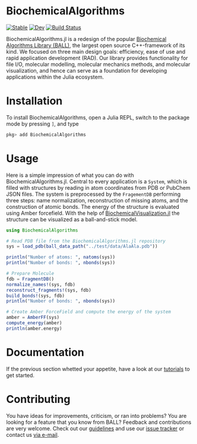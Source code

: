# BiochemicalAlgorithms

[![Stable](https://img.shields.io/badge/docs-stable-blue.svg)](https://hildebrandtlab.github.io/BiochemicalAlgorithms.jl/stable)
[![Dev](https://img.shields.io/badge/docs-dev-blue.svg)](https://hildebrandtlab.github.io/BiochemicalAlgorithms.jl/dev)
[![Build Status](https://github.com/hildebrandtlab/BiochemicalAlgorithms.jl/actions/workflows/CI.yml/badge.svg?branch=develop)](https://github.com/hildebrandtlab/BiochemicalAlgorithms.jl/actions/workflows/CI.yml?query=branch%3Adevelop)


BiochemicalAlgorithms.jl is a redesign of the popular [Biochemical Algorithms Library (BALL)](https://github.com/BALL-Project/ball), the largest open source C++-framework of its kind. We focused on three main design goals: efficiency, ease of use and rapid application development (RAD). Our library provides functionality for file I/O, molecular modelling, molecular mechanics methods, and molecular visualization, and hence can serve as a foundation for developing applications within the Julia ecosystem.

# Installation
To install BiochemicalAlgorithms, open a Julia REPL, switch to the package mode by pressing `]`, and type


```julia
pkg> add BiochemicalAlgorithms
``` 

# Usage

Here is a simple impression of what you can do with BiochemicalAlgorithms.jl. 
Central to every application is a `System`, which is filled with structures by reading in atom coordinates from PDB or PubChem JSON files. The system is preprocessed by the `FragementDB` performing three steps: name normalization, reconstruction of missing atoms, and the construction of atomic bonds. The energy of the structure is evaluated using Amber forcefield.  With the help of [BiochemicalVisualization.jl](https://github.com/hildebrandtlab/BiochemicalVisualization.jl) the structure can be visualized as a ball-and-stick model.

```julia
using BiochemicalAlgorithms

# Read PDB file from the BiochemicalAlgorithms.jl repository
sys = load_pdb(ball_data_path("../test/data/AlaAla.pdb"))

println("Number of atoms: ", natoms(sys))
println("Number of bonds: ", nbonds(sys))

# Prepare Molecule
fdb = FragmentDB()
normalize_names!(sys, fdb)
reconstruct_fragments!(sys, fdb)
build_bonds!(sys, fdb)
println("Number of bonds: ", nbonds(sys))

# Create Amber ForceField and compute the energy of the system
amber = AmberFF(sys)
compute_energy(amber)
println(amber.energy) 
```


# Documentation

If the previous section whetted your appetite, have a look at our [tutorials](https://hildebrandtlab.github.io/BiochemicalAlgorithms.jl/stable/) to get started.


# Contributing

You have ideas for improvements, criticism, or ran into problems?  You are looking for a feature that you know from BALL? 
Feedback and contributions are very welcome. Check out our [guidelines](CONTRIBUTING.md) and use our [issue tracker](https://github.com/hildebrandtlab/BiochemicalAlgorithms.jl/issues) or contact us [via e-mail](mailto:hildebrandtlab@uni-mainz.de?subject=BiochemicalAlgorithms.jl).
